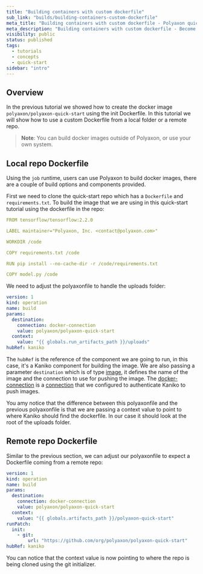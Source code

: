 ```yaml
---
title: "Building containers with custom dockerfile"
sub_link: "builds/building-containers-custom-dockerfile"
meta_title: "Building containers with custom dockerfile - Polyaxon quick start tutorial - Core Concepts"
meta_description: "Building containers with custom dockerfile - Become familiar with the ecosystem of Polyaxon tools with a top-level overview and useful links to get you started."
visibility: public
status: published
tags:
  - tutorials
  - concepts
  - quick-start
sidebar: "intro"
---
```


## Overview

In the previous tutorial we showed how to create the docker image `polyaxon/polyaxon-quick-start` using the init Dockerfile. 
In this tutorial we will show how to use a custom Dockerfile from a local folder or a remote repo.

> **Note**: You can build docker images outside of Polyaxon, or use your own system.

## Local repo Dockerfile

Using the `job` runtime, users can use Polyaxon to build docker images, there are a couple of build options and components provided.

First we need to clone the quick-start repo which has a `Dockerfile` and `requirements.txt`.
To build the image that we are using in this quick-start tutorial using the dockerfile in the repo:

```yaml
FROM tensorflow/tensorflow:2.2.0

LABEL maintainer="Polyaxon, Inc. <contact@polyaxon.com>"

WORKDIR /code

COPY requirements.txt /code

RUN pip install --no-cache-dir -r /code/requirements.txt

COPY model.py /code
```

We need to adjust the polyaxonfile to handle the uploads folder:

```yaml
version: 1
kind: operation
name: build
params:
  destination:
    connection: docker-connection
    value: polyaxon/polyaxon-quick-start
  context:
    value: "{{ globals.run_artifacts_path }}/uploads"
hubRef: kaniko
```

The `hubRef` is the reference of the component we are going to run, in this case, it's a Kaniko component for building the image. 
We are also passing a parameter `destination` which is of type [image](/docs/core/specification/types/),
it defines the name of the image and the connection to use for pushing the image.
The [docker-connection](/docs/setup/connections/registry/) is a [connection](/docs/setup/connections/)
that we configured to authenticate Kaniko to push images.


You amy notice that the difference between this polyaxonfile and the previous polyaxonfile is that we are passing a context value to point to where Kaniko should find the dockerfile.
In our case it should look at the root of the uploads folder.


## Remote repo Dockerfile

Similar to the previous section, we can adjust our polyaxonfile to expect a Dockerfile coming from a remote repo:


```yaml
version: 1
kind: operation
name: build
params:
  destination:
    connection: docker-connection
    value: polyaxon/polyaxon-quick-start
  context:
    value: "{{ globals.artifacts_path }}/polyaxon-quick-start"
runPatch:
  init:
    - git:
        url: "https://github.com/org/polyaxon/polyaxon-quick-start"
hubRef: kaniko
```

You can notice that the context value is now pointing to where the repo is being cloned using the git initializer.
